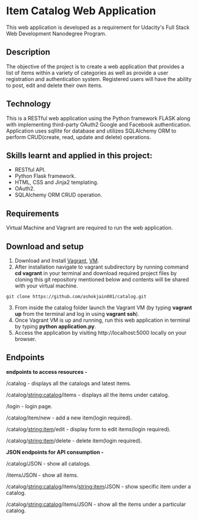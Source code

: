 Item Catalog Web Application  
===============================
This web application is developed as a requirement for Udacity's Full Stack Web Development Nanodegree Program. 

## Description
The objective of the project is to create a web application that provides a list of items within a variety of categories as well as provide a user registration and authentication system. Registered users will have the ability to post, edit and delete their own items.

## Technology
This is a RESTful web application using the Python framework FLASK along with implementing third-party OAuth2 Google and Facebook authentication. Application uses sqllite for database and utilizes SQLAlchemy ORM to perform CRUD(create, read, update and delete) operations.

## Skills learnt and applied in this project:
* RESTful API.
* Python Flask framework.
* HTML, CSS and Jinja2 templating.
* OAuth2.
* SQLAlchemy ORM CRUD operation. 

## Requirements

Virtual Machine and Vagrant are required to run the web application.

## Download and setup

1. Download and Install [Vagrant](https://www.vagrantup.com/downloads.html), [VM](https://www.virtualbox.org/wiki/Downloads).
2. After installation navigate to vagrant subdirectory by running command **cd vagrant** in your terminal and download required project files by cloning this git repository mentioned below and contents will be shared with your virtual machine.
```
git clone https://github.com/ashokjain001/catalog.git
```
3. From inside the catalog folder launch the Vagrant VM (by typing **vagrant up** from the terminal and log in using **vagrant ssh**).
4. Once Vagrant VM is up and running, run this web application in terminal by typing **python application.py**.
5. Access the application by visiting http://localhost:5000 locally on your browser. 

## Endpoints
 
**endpoints to access resources -** 

/catalog - displays all the catalogs and latest items. 

/catalog/<string:catalog>/items - displays all the items under catalog.

/login - login page.

/catalog/item/new - add a new item(login required).

/catalog/<string:item>/edit - display form to edit items(login required).

/catalog/<string:item>/delete - delete item(login required).


**JSON endpoints for API consumption -**

/catalog/JSON - show all catalogs.

/items/JSON - show all items.

/catalog/<string:catalog>/items/<string:item>/JSON - show specific item under a catalog.

/catalog/<string:catalog>/items/JSON - show all the items under a particular catalog.